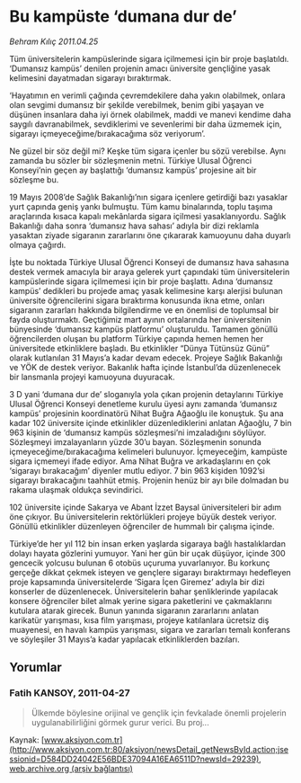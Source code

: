 # Bu kampüste ‘dumana dur de’

*Behram Kılıç 2011.04.25*

<font class="agenda2NewsSpot">
 Tüm üniversitelerin kampüslerinde sigara içilmemesi için bir proje başlatıldı. ‘Dumansız kampüs’ denilen projenin amacı üniversite gençliğine yasak kelimesini dayatmadan sigarayı bıraktırmak.
</font>
<font class="newsDetail">
 <p>
  <p class="MsoNormal">
   ‘Hayatımın en verimli çağında çevremdekilere daha yakın olabilmek, onlara olan sevgimi dumansız bir şekilde verebilmek, benim gibi yaşayan ve düşünen insanlara daha iyi örnek olabilmek, maddi ve manevi kendime daha saygılı davranabilmek, sevdiklerimi ve sevenlerimi bir daha üzmemek için, sigarayı içmeyeceğime/bırakacağıma söz veriyorum’.
  </p>
  <p class="MsoNormal">
   Ne güzel bir söz değil mi? Keşke tüm sigara içenler bu sözü verebilse. Aynı zamanda bu sözler bir sözleşmenin metni. Türkiye Ulusal Öğrenci Konseyi’nin geçen ay başlattığı ‘dumansız kampüs’ projesine ait bir sözleşme bu.
  </p>
  <p class="MsoNormal">
   19 Mayıs 2008’de Sağlık Bakanlığı’nın sigara içenlere getirdiği bazı yasaklar yurt çapında geniş yankı bulmuştu. Tüm kamu binalarında, toplu taşıma araçlarında kısaca kapalı mekânlarda sigara içilmesi yasaklanıyordu. Sağlık Bakanlığı daha sonra ‘dumansız hava sahası’ adıyla bir dizi reklamla yasaktan ziyade sigaranın zararlarını öne çıkararak kamuoyunu daha duyarlı olmaya çağırdı.
  </p>
  <p class="MsoNormal">
   İşte bu noktada Türkiye Ulusal Öğrenci Konseyi de dumansız hava sahasına destek vermek amacıyla bir araya gelerek yurt çapındaki tüm üniversitelerin kampüslerinde sigara içilmemesi için bir proje başlattı. Adına ‘dumansız kampüs’ dedikleri bu projede amaç yasak kelimesine karşı alerjisi bulunan üniversite öğrencilerini sigara bıraktırma konusunda ikna etme, onları sigaranın zararları hakkında bilgilendirme ve en önemlisi de toplumsal bir fayda oluşturmaktı. Geçtiğimiz mart ayının ortalarında her üniversitenin bünyesinde ‘dumansız kampüs platformu’ oluşturuldu. Tamamen gönüllü öğrencilerden oluşan bu platform Türkiye çapında hemen hemen her üniversitede etkinliklere başladı. Bu etkinlikler “Dünya Tütünsüz Günü” olarak kutlanılan 31 Mayıs’a kadar devam edecek. Projeye Sağlık Bakanlığı ve YÖK de destek veriyor. Bakanlık hafta içinde İstanbul’da düzenlenecek bir lansmanla projeyi kamuoyuna duyuracak.
  </p>
  <p class="MsoNormal">
   3 D yani ‘dumana dur de’ sloganıyla yola çıkan projenin detaylarını Türkiye Ulusal Öğrenci Konseyi denetleme kurulu üyesi aynı zamanda ‘dumansız kampüs’ projesinin koordinatörü Nihat Buğra Ağaoğlu ile konuştuk. Şu ana kadar 102 üniversite içinde etkinlikler düzenlediklerini anlatan Ağaoğlu, 7 bin 963 kişinin de ‘dumansız kampüs sözleşmesi’ni imzaladığını söylüyor. Sözleşmeyi imzalayanların yüzde 30’u bayan. Sözleşmenin sonunda içmeyeceğime/bırakacağıma kelimeleri bulunuyor. İçmeyeceğim, kampüste sigara içmemeyi ifade ediyor. Ama Nihat Buğra ve arkadaşlarını en çok ‘sigarayı bırakacağım’ diyenler mutlu ediyor. 7 bin 963 kişiden 1092’si sigarayı bırakacağını taahhüt etmiş. Projenin henüz bir ayı bile dolmadan bu rakama ulaşmak oldukça sevindirici.
  </p>
  <p class="MsoNormal">
   102 üniversite içinde Sakarya ve Abant İzzet Baysal üniversiteleri bir adım öne çıkıyor. Bu üniversitelerin rektörlükleri projeye büyük destek veriyor. Gönüllü etkinlikler düzenleyen öğrenciler de hummalı bir çalışma içinde.
  </p>
  <p class="MsoNormal">
   Türkiye’de her yıl 112 bin insan erken yaşlarda sigaraya bağlı hastalıklardan dolayı hayata gözlerini yumuyor. Yani her gün bir uçak düşüyor, içinde 300 gencecik yolcusu bulunan 6 otobüs uçuruma yuvarlanıyor. Bu korkunç gerçeğe dikkat çekmek isteyen ve gençlere sigarayı bıraktırmayı hedefleyen proje kapsamında üniversitelerde ‘Sigara İçen Giremez’ adıyla bir dizi konserler de düzenlenecek. Üniversitelerin bahar şenliklerinde yapılacak konsere öğrenciler bilet almak yerine sigara paketlerini ve çakmaklarını kutulara atarak girecek. Bunun yanında sigaranın zararlarını anlatan karikatür yarışması, kısa film yarışması, projeye katılanlara ücretsiz diş muayenesi, en havalı kampüs yarışması, sigara ve zararları temalı konferans ve söyleşiler 31 Mayıs’a kadar yapılacak etkinliklerden bazıları.
  </p>
 </p>
</font>

## Yorumlar

### Fatih KANSOY, 2011-04-27
> Ülkemde böylesine orijinal ve gençlik için  fevkalade önemli projelerin uygulanabilirliğini görmek gurur verici. Bu proj...

Kaynak: [www.aksiyon.com.tr](http://www.aksiyon.com.tr:80/aksiyon/newsDetail_getNewsById.action;jsessionid=D584DD24042E56BDE37094A16EA6511D?newsId=29239), [web.archive.org (arşiv bağlantısı)](http://web.archive.org/web/20110428203646/http://www.aksiyon.com.tr:80/aksiyon/newsDetail_getNewsById.action;jsessionid=D584DD24042E56BDE37094A16EA6511D?newsId=29239)
